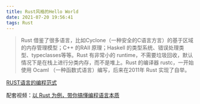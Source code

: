 ```yaml
---
title: Rust风格的Hello World
date: 2021-07-20 19:56:41
tags: Rust
---
```


> Rust 借鉴了很多语言，比如Cyclone（一种安全的C语言方言）的基于区域的内存管理模型；C++ 的RAII 原理；Haskell 的类型系统、错误处理类型、typeclasses等等。Rust 有非常小的 runtime，不需要垃圾回收，默认情况下是在栈上进行分类内存，而不是堆上。Rust 的编译器 rustc，一开始使用 Ocaml （一种函数式语言）编写，后来在2011年 Rust 实现了自举。


[RUST语言的编程范式](https://coolshell.cn/articles/20845.html)

配套视频：[以 Rust 为例，带你搞懂编程语言本质](https://www.bilibili.com/video/BV1cA411877u)